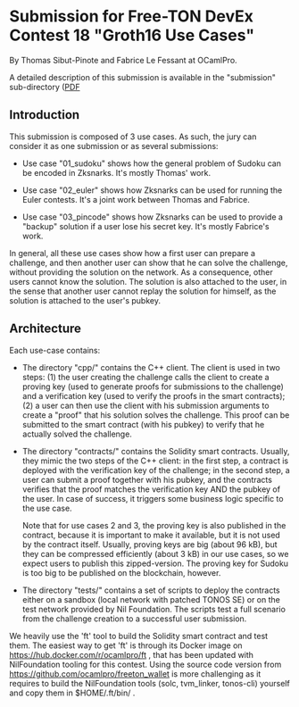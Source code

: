 # Submission for Free-TON DevEx Contest 18 "Groth16 Use Cases"

By Thomas Sibut-Pinote and Fabrice Le Fessant at OCamlPro.

A detailed description of this submission is available in the
"submission" sub-directory ([PDF](submission/submission.pdf)

## Introduction

This submission is composed of 3 use cases. As such, the jury can
consider it as one submission or as several submissions:

* Use case "01_sudoku" shows how the general problem of Sudoku can be
  encoded in Zksnarks. It's mostly Thomas' work.

* Use case "02_euler" shows how Zksnarks can be used for running the
  Euler contests. It's a joint work between Thomas and Fabrice.

* Use case "03_pincode" shows how Zksnarks can be used to provide a
  "backup" solution if a user lose his secret key. It's mostly Fabrice's work.

In general, all these use cases show how a first user can prepare a
challenge, and then another user can show that he can solve the
challenge, without providing the solution on the network. As a
consequence, other users cannot know the solution. The solution is
also attached to the user, in the sense that another user cannot
replay the solution for himself, as the solution is attached to the
user's pubkey.

## Architecture

Each use-case contains:

* The directory "cpp/" contains the C++ client. The client is used in
  two steps: (1) the user creating the challenge calls the client to
  create a proving key (used to generate proofs for submissions to the
  challenge) and a verification key (used to verify the proofs in the
  smart contracts); (2) a user can then use the client with his
  submission arguments to create a "proof" that his solution solves
  the challenge. This proof can be submitted to the smart contract
  (with his pubkey) to verify that he actually solved the challenge.

* The directory "contracts/" contains the Solidity smart contracts.
  Usually, they mimic the two steps of the C++ client: in the first
  step, a contract is deployed with the verification key of the
  challenge; in the second step, a user can submit a proof together
  with his pubkey, and the contracts verifies that the proof matches
  the verification key AND the pubkey of the user. In case of success,
  it triggers some business logic specific to the use case.

  Note that for use cases 2 and 3, the proving key is also published
  in the contract, because it is important to make it available, but
  it is not used by the contract itself. Usually, proving keys are big
  (about 96 kB), but they can be compressed efficiently (about 3 kB)
  in our use cases, so we expect users to publish this
  zipped-version. The proving key for Sudoku is too big to be
  published on the blockchain, however.

* The directory "tests/" contains a set of scripts to deploy the
  contracts either on a sandbox (local network with patched TONOS SE)
  or on the test network provided by Nil Foundation. The scripts test
  a full scenario from the challenge creation to a successful user
  submission.

We heavily use the 'ft' tool to build the Solidity smart contract and
test them. The easiest way to get 'ft' is through its Docker image on
https://hub.docker.com/r/ocamlpro/ft , that has been updated with
NilFoundation tooling for this contest. Using the source code version
from https://github.com/ocamlpro/freeton_wallet is more challenging as
it requires to build the NilFoundation tools (solc, tvm_linker,
tonos-cli) yourself and copy them in $HOME/.ft/bin/ .
